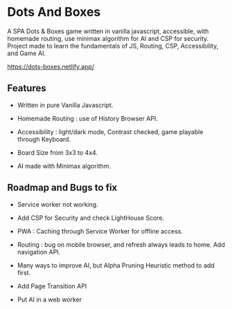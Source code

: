 # Dots And Boxes

A SPA Dots & Boxes game written in vanilla javascript, accessible, with homemade routing, use minimax algorithm for AI and CSP for security. Project made to learn the fundamentals of JS, Routing, CSP, Accessibility, and Game AI.

<https://dots-boxes.netlify.app/>

## Features

- Written in pure Vanilla Javascript.

- Homemade Routing : use of History Browser API.

- Accessibility : light/dark mode, Contrast checked, game playable through Keyboard.

- Board Size from 3x3 to 4x4.

- AI made with Minimax algorithm.

## Roadmap and Bugs to fix

- Service worker not working.

- Add CSP for Security and check LightHouse Score.

- PWA : Caching through Service Worker for offline access.

- Routing : bug on mobile browser, and refresh always leads to home. Add navigation API.

- Many ways to improve AI, but Alpha Pruning Heuristic method to add first.

- Add Page Transition API

- Put AI in a web worker
